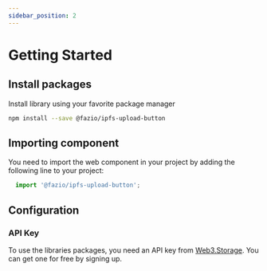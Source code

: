 ```yaml
---
sidebar_position: 2
---
```


# Getting Started

## Install packages

Install library using your favorite package manager

```bash npm2yarn
npm install --save @fazio/ipfs-upload-button
```

## Importing component

You need to import the web component in your project by adding the following line to your project:

```js 
  import '@fazio/ipfs-upload-button';
```

## Configuration

### API Key
To use the libraries packages, you need an API key from [Web3.Storage](https://web3.storage/). You can get one for free by signing up.


